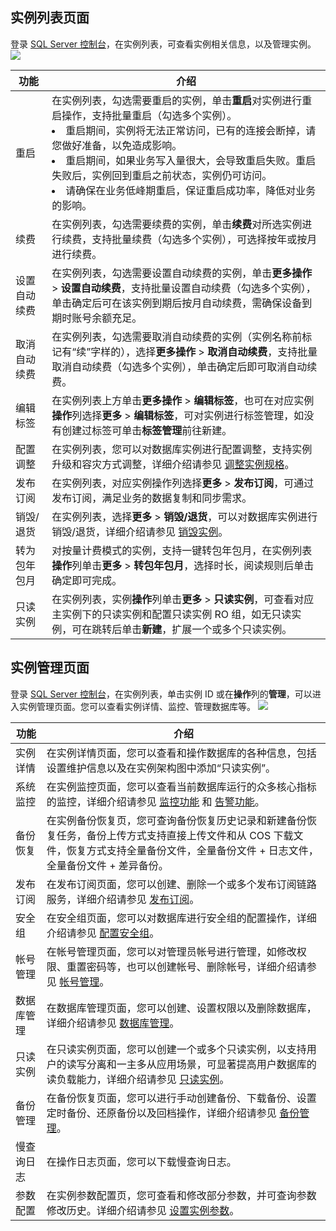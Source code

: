 
## 实例列表页面
登录 [SQL Server 控制台](https://console.cloud.tencent.com/sqlserver)，在实例列表，可查看实例相关信息，以及管理实例。
![](https://qcloudimg.tencent-cloud.cn/raw/df3bb40762466c4376bc0836e9a349bf.png)

| 功能      | 介绍                                                         |
| --------- | ------------------------------------------------------------ |
| 重启      | 在实例列表，勾选需要重启的实例，单击**重启**对实例进行重启操作，支持批量重启（勾选多个实例）。  <li>重启期间，实例将无法正常访问，已有的连接会断掉，请您做好准备，以免造成影响。<li>重启期间，如果业务写入量很大，会导致重启失败。重启失败后，实例回到重启之前状态，实例仍可访问。<li>请确保在业务低峰期重启，保证重启成功率，降低对业务的影响。</li> |
| 续费      | 在实例列表，勾选需要续费的实例，单击**续费**对所选实例进行续费，支持批量续费（勾选多个实例），可选择按年或按月进行续费。 |
| 设置自动续费      | 在实例列表，勾选需要设置自动续费的实例，单击**更多操作** > **设置自动续费**，支持批量设置自动续费（勾选多个实例），单击确定后可在该实例到期后按月自动续费，需确保设备到期时账号余额充足。 |
| 取消自动续费      | 在实例列表，勾选需要取消自动续费的实例（实例名称前标记有“续”字样的），选择**更多操作** > **取消自动续费**，支持批量取消自动续费（勾选多个实例），单击确定后即可取消自动续费。 |
| 编辑标签      | 在实例列表上方单击**更多操作** > **编辑标签**，也可在对应实例**操作**列选择**更多** > **编辑标签**，可对实例进行标签管理，如没有创建过标签可单击**标签管理**前往新建。 |
| 配置调整      | 在实例列表，您可以对数据库实例进行配置调整，支持实例升级和容灾方式调整，详细介绍请参见 [调整实例规格](https://cloud.tencent.com/document/product/238/43233)。 |
| 发布订阅      | 在实例列表，对应实例操作列选择**更多** > **发布订阅**，可通过发布订阅，满足业务的数据复制和同步需求。 |
| 销毁/退货 | 在实例列表，选择**更多** > **销毁/退货**，可以对数据库实例进行销毁/退货，详细介绍请参见 [销毁实例](https://cloud.tencent.com/document/product/238/43225)。 |
| 转为包年包月 | 对按量计费模式的实例，支持一键转包年包月，在实例列表**操作**列单击**更多** > **转包年包月**，选择时长，阅读规则后单击确定即可完成。 |
| 只读实例 | 在实例列表，实例**操作**列单击**更多** > **只读实例**，可查看对应主实例下的只读实例和配置只读实例 RO 组，如无只读实例，可在跳转后单击**新建**，扩展一个或多个只读实例。 |

## 实例管理页面
登录 [SQL Server 控制台](https://console.cloud.tencent.com/sqlserver)，在实例列表，单击实例 ID 或在**操作**列的**管理**，可以进入实例管理页面。您可以查看实例详情、监控、管理数据库等。
![](https://qcloudimg.tencent-cloud.cn/raw/99915ab554865a1b727df57b5dea6419.png)

| 功能       | 介绍                                                         |
| ---------- | ------------------------------------------------------------ |
| 实例详情   | 在实例详情页面，您可以查看和操作数据库的各种信息，包括设置维护信息以及在实例架构图中添加“只读实例”。 |
| 系统监控   | 在实例监控页面，您可以查看当前数据库运行的众多核心指标的监控，详细介绍请参见 [监控功能](https://cloud.tencent.com/document/product/238/7524) 和 [告警功能](https://cloud.tencent.com/document/product/238/43293)。 |
| 备份恢复   | 在实例备份恢复页，您可查询备份恢复历史记录和新建备份恢复任务，备份上传方式支持直接上传文件和从 COS 下载文件，恢复方式支持全量备份文件，全量备份文件 + 日志文件，全量备份文件 + 差异备份。 |
| 发布订阅   | 在发布订阅页面，您可以创建、删除一个或多个发布订阅链路服务，详细介绍请参见 [发布订阅](https://cloud.tencent.com/document/product/238/43327)。 |
| 安全组     | 在安全组页面，您可以对数据库进行安全组的配置操作，详细介绍请参见 [配置安全组](https://cloud.tencent.com/document/product/238/43287)。 |
| 帐号管理   | 在帐号管理页面，您可以对管理员帐号进行管理，如修改权限、重置密码等，也可以创建帐号、删除帐号，详细介绍请参见 [帐号管理](https://cloud.tencent.com/document/product/238/7521)。 |
| 数据库管理 | 在数据库管理页面，您可以创建、设置权限以及删除数据库，详细介绍请参见 [数据库管理](https://cloud.tencent.com/document/product/238/43284)。 |
| 只读实例   | 在只读实例页面，您可以创建一个或多个只读实例，以支持用户的读写分离和一主多从应用场景，可显著提高用户数据库的读负载能力，详细介绍请参见 [只读实例](https://cloud.tencent.com/document/product/238/43227)。 |
| 备份管理   | 在备份恢复页面，您可以进行手动创建备份、下载备份、设置定时备份、还原备份以及回档操作，详细介绍请参见 [备份管理](https://cloud.tencent.com/document/product/238/43296)。 |
| 慢查询日志 | 在操作日志页面，您可以下载慢查询日志。 |
| 参数配置 | 在实例参数配置页，您可查看和修改部分参数，并可查询参数修改历史。详细介绍请参见 [设置实例参数](https://cloud.tencent.com/document/product/238/59255)。 |

